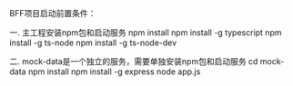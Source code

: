 BFF项目启动前置条件：

一. 主工程安装npm包和启动服务
npm install
npm install -g typescript
npm install -g ts-node
npm install -g ts-node-dev

二. mock-data是一个独立的服务，需要单独安装npm包和启动服务
cd mock-data
npm install
npm install -g express
node app.js